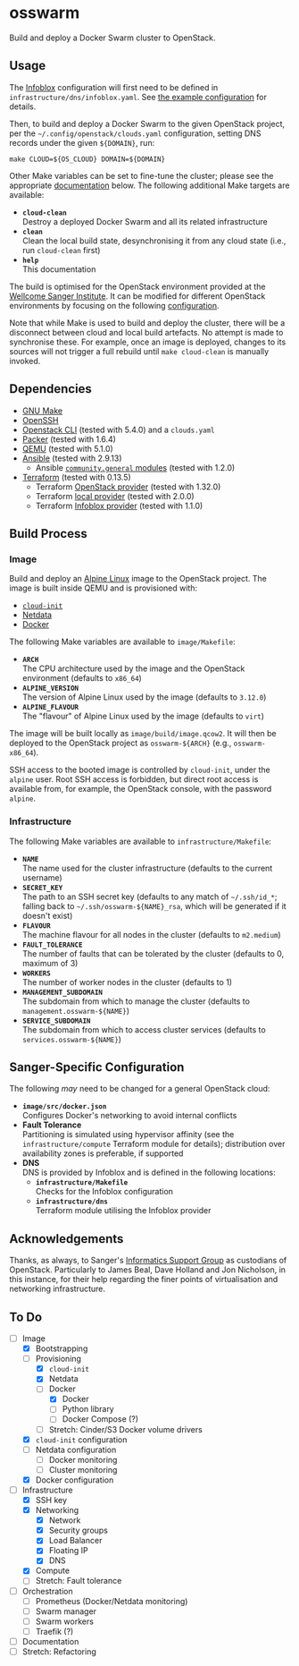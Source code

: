 # osswarm

Build and deploy a Docker Swarm cluster to OpenStack.

## Usage

The [Infoblox][infoblox] configuration will first need to be defined in
`infrastructure/dns/infoblox.yaml`. See [the example
configuration](infrastructure/dns/infoblox.yaml.example) for details.

Then, to build and deploy a Docker Swarm to the given OpenStack project,
per the `~/.config/openstack/clouds.yaml` configuration, setting DNS
records under the given `${DOMAIN}`, run:

    make CLOUD=${OS_CLOUD} DOMAIN=${DOMAIN}

Other Make variables can be set to fine-tune the cluster; please see the
appropriate [documentation](#build-process) below. The following
additional Make targets are available:

* **`cloud-clean`** \
  Destroy a deployed Docker Swarm and all its related infrastructure
* **`clean`** \
  Clean the local build state, desynchronising it from any cloud state
  (i.e., run `cloud-clean` first)
* **`help`** \
  This documentation

The build is optimised for the OpenStack environment provided at the
[Wellcome Sanger Institute][sanger]. It can be modified for different
OpenStack environments by focusing on the following
[configuration](#sanger-specific-configuration).

Note that while Make is used to build and deploy the cluster, there will
be a disconnect between cloud and local build artefacts. No attempt is
made to synchronise these. For example, once an image is deployed,
changes to its sources will not trigger a full rebuild until `make
cloud-clean` is manually invoked.

<!-- ## Appliance -->
<!-- ## Deploying to the Cluster -->
<!-- ## Monitoring -->

## Dependencies

* [GNU Make][make]
* [OpenSSH][openssh]
* [Openstack CLI][openstack-cli] (tested with 5.4.0) and a `clouds.yaml`
* [Packer][packer] (tested with 1.6.4)
* [QEMU][qemu] (tested with 5.1.0)
* [Ansible][ansible] (tested with 2.9.13)
  * Ansible [`community.general` modules][ansible-modules] (tested with
    1.2.0)
* [Terraform][terraform] (tested with 0.13.5)
  * Terraform [OpenStack provider][terraform-openstack] (tested with
    1.32.0)
  * Terraform [local provider][terraform-local] (tested with 2.0.0)
  * Terraform [Infoblox provider][terraform-infoblox] (tested with
    1.1.0)

## Build Process

### Image

Build and deploy an [Alpine Linux][alpine] image to the OpenStack
project. The image is built inside QEMU and is provisioned with:

* [`cloud-init`][cloud-init]
* [Netdata][netdata]
* [Docker][docker]

The following Make variables are available to `image/Makefile`:

* **`ARCH`** \
  The CPU architecture used by the image and the OpenStack environment
  (defaults to `x86_64`)
* **`ALPINE_VERSION`** \
  The version of Alpine Linux used by the image (defaults to `3.12.0`)
* **`ALPINE_FLAVOUR`** \
  The "flavour" of Alpine Linux used by the image (defaults to `virt`)

The image will be built locally as `image/build/image.qcow2`. It will
then be deployed to the OpenStack project as `osswarm-${ARCH}` (e.g.,
`osswarm-x86_64`).

SSH access to the booted image is controlled by `cloud-init`, under the
`alpine` user. Root SSH access is forbidden, but direct root access is
available from, for example, the OpenStack console, with the password
`alpine`.

### Infrastructure

The following Make variables are available to `infrastructure/Makefile`:

* **`NAME`** \
  The name used for the cluster infrastructure (defaults to the current
  username)
* **`SECRET_KEY`** \
  The path to an SSH secret key (defaults to any match of `~/.ssh/id_*`;
  falling back to `~/.ssh/osswarm-${NAME}_rsa`, which will be generated
  if it doesn't exist)
* **`FLAVOUR`** \
  The machine flavour for all nodes in the cluster (defaults to
  `m2.medium`)
* **`FAULT_TOLERANCE`** \
  The number of faults that can be tolerated by the cluster (defaults to
  0, maximum of 3)
* **`WORKERS`** \
  The number of worker nodes in the cluster (defaults to 1)
* **`MANAGEMENT_SUBDOMAIN`** \
  The subdomain from which to manage the cluster (defaults to
  `management.osswarm-${NAME}`)
* **`SERVICE_SUBDOMAIN`** \
  The subdomain from which to access cluster services (defaults to
  `services.osswarm-${NAME}`)

<!-- ### Orchestration -->

## Sanger-Specific Configuration

The following *may* need to be changed for a general OpenStack cloud:

* **`image/src/docker.json`** \
  Configures Docker's networking to avoid internal conflicts
* **Fault Tolerance** \
  Partitioning is simulated using hypervisor affinity (see the
  `infrastructure/compute` Terraform module for details); distribution
  over availability zones is preferable, if supported
* **DNS** \
  DNS is provided by Infoblox and is defined in the following locations:
  * **`infrastructure/Makefile`** \
    Checks for the Infoblox configuration
  * **`infrastructure/dns`** \
    Terraform module utilising the Infoblox provider

## Acknowledgements

Thanks, as always, to Sanger's [Informatics Support Group][sanger-isg]
as custodians of OpenStack. Particularly to James Beal, Dave Holland and
Jon Nicholson, in this instance, for their help regarding the finer
points of virtualisation and networking infrastructure.

## To Do
- [ ] Image
  - [x] Bootstrapping
  - [ ] Provisioning
    - [x] `cloud-init`
    - [x] Netdata
    - [ ] Docker
      - [x] Docker
      - [ ] Python library
      - [ ] Docker Compose (?)
    - [ ] Stretch: Cinder/S3 Docker volume drivers
  - [x] `cloud-init` configuration
  - [ ] Netdata configuration
    - [ ] Docker monitoring
    - [ ] Cluster monitoring
  - [x] Docker configuration
- [ ] Infrastructure
  - [x] SSH key
  - [x] Networking
    - [x] Network
    - [x] Security groups
    - [x] Load Balancer
    - [x] Floating IP
    - [x] DNS
  - [x] Compute
  - [ ] Stretch: Fault tolerance
- [ ] Orchestration
  - [ ] Prometheus (Docker/Netdata monitoring)
  - [ ] Swarm manager
  - [ ] Swarm workers
  - [ ] Traefik (?)
- [ ] Documentation
- [ ] Stretch: Refactoring

<!-- References -->
[alpine]:              https://alpinelinux.org/
[ansible-modules]:     https://galaxy.ansible.com/community/general
[ansible]:             https://www.ansible.com/
[cloud-init]:          https://cloud-init.io/
[docker]:              https://www.docker.com/
[infoblox]:            https://www.infoblox.com/
[make]:                https://www.gnu.org/software/make
[netdata]:             https://www.netdata.cloud/
[openssh]:             https://www.openssh.com/
[openstack-cli]:       https://docs.openstack.org/python-openstackclient
[packer]:              https://www.packer.io/
[qemu]:                https://www.qemu.org/
[sanger]:              https://www.sanger.ac.uk/
[sanger-isg]:          https://www.sanger.ac.uk/group/informatics-support-group
[terraform-infoblox]:  https://www.terraform.io/docs/providers/infoblox
[terraform-local]:     https://www.terraform.io/docs/providers/local
[terraform-openstack]: https://registry.terraform.io/providers/terraform-provider-openstack/openstack
[terraform]:           https://www.terraform.io/
